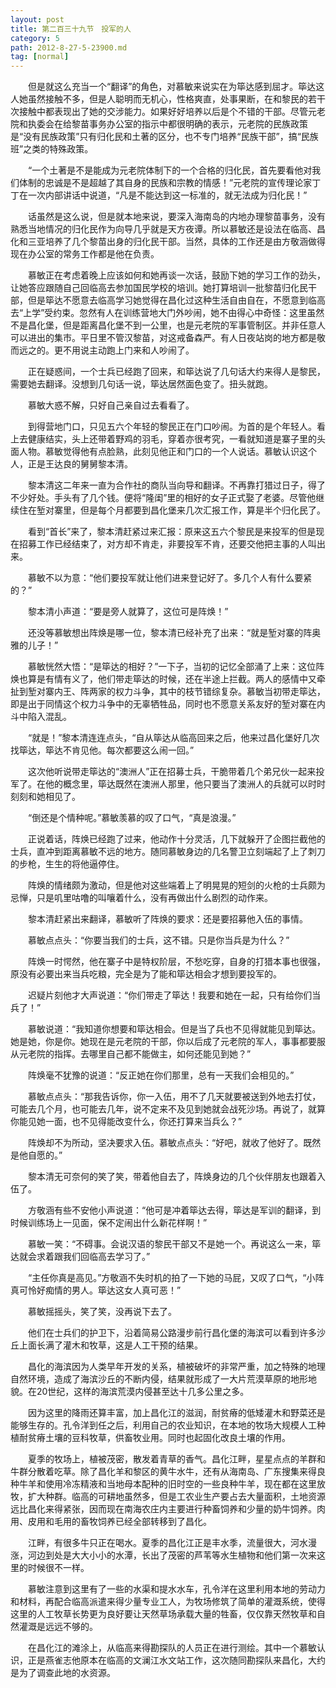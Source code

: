 ```yaml
---
layout: post
title: 第二百三十九节　投军的人
category: 5
path: 2012-8-27-5-23900.md
tag: [normal]
---
```


　　但是就这么充当一个“翻译”的角色，对慕敏来说实在为筚达感到屈才。筚达这人她虽然接触不多，但是人聪明而无机心，性格爽直，处事果断，在和黎民的若干次接触中都表现出了她的交涉能力。如果好好培养以后是个不错的干部。尽管元老院和执委会在给黎苗事务办公室的指示中都很明确的表示，元老院的民族政策是“没有民族政策”只有归化民和土著的区分，也不专门培养“民族干部”，搞“民族班”之类的特殊政策。

　　“一个土著是不是能成为元老院体制下的一个合格的归化民，首先要看他对我们体制的忠诚是不是超越了其自身的民族和宗教的情感！”元老院的宣传理论家丁丁在一次内部讲话中说道，“凡是不能达到这一标准的，就无法成为归化民！”

　　话虽然是这么说，但是就本地来说，要深入海南岛的内地办理黎苗事务，没有熟悉当地情况的归化民作为向导几乎就是天方夜谭。所以慕敏还是设法在临高、昌化和三亚培养了几个黎苗出身的归化民干部。当然，具体的工作还是由方敬涵做得现在办公室的常务工作都是他在负责。

　　慕敏正在考虑着晚上应该如何和她再谈一次话，鼓励下她的学习工作的劲头，让她答应跟随自己回临高去参加国民学校的培训。她打算培训一批黎苗归化民干部，但是筚达不愿意去临高学习她觉得在昌化过这种生活自由自在，不愿意到临高去“上学”受约束。忽然有人在训练营地大门外吵闹，她不由得心中奇怪：这里虽然不是昌化堡，但是距离昌化堡不到一公里，也是元老院的军事管制区。并非任意人可以进出的集市。平日里不管汉黎苗，对这戒备森严。有人日夜站岗的地方都是敬而远之的。更不用说主动跑上门来和人吵闹了。

　　正在疑惑间，一个士兵已经跑了回来，和筚达说了几句话大约来得人是黎民，需要她去翻译。没想到几句话一说，筚达居然面色变了。扭头就跑。

　　慕敏大惑不解，只好自己亲自过去看看了。

　　到得营地门口，只见五六个年轻的黎民正在门口吵闹。为首的是个年轻人。看上去健康结实，头上还带着野鸡的羽毛，穿着亦很考究，一看就知道是寨子里的头面人物。慕敏觉得他有点脸熟，此刻见他正和门口的一个人说话。慕敏认识这个人，正是王达良的舅舅黎本清。

　　黎本清这二年来一直为合作社的商队当向导和翻译。不再靠打猎过日子，得了不少好处。手头有了几个钱。便将“隆闺”里的相好的女子正式娶了老婆。尽管他继续住在堑对寨里，但是每个月都要到昌化堡来几次汇报工作，算是半个归化民了。

　　看到“首长”来了，黎本清赶紧过来汇报：原来这五六个黎民是来投军的但是现在招募工作已经结束了，对方却不肯走，非要投军不肯，还要交他把主事的人叫出来。

　　慕敏不以为意：“他们要投军就让他们进来登记好了。多几个人有什么要紧的？”

　　黎本清小声道：“要是旁人就算了，这位可是阵焕！”

　　还没等慕敏想出阵焕是哪一位，黎本清已经补充了出来：“就是堑对寨的阵奥雅的儿子！”

　　慕敏恍然大悟：“是筚达的相好？”一下子，当初的记忆全部涌了上来：这位阵焕也算是有情有义了，他们带走筚达的时候，还在半途上拦截。两人的感情中又牵扯到堑对寨内王、阵两家的权力斗争，其中的枝节错综复杂。慕敏当初带走筚达，即是出于同情这个权力斗争中的无辜牺牲品，同时也不愿意关系友好的堑对寨在内斗中陷入混乱。

　　“就是！”黎本清连连点头，“自从筚达从临高回来之后，他来过昌化堡好几次找筚达，筚达不肯见他。每次都要这么闹一回。”

　　这次他听说带走筚达的“澳洲人”正在招募士兵，干脆带着几个弟兄伙一起来投军了。在他的概念里，筚达既然在澳洲人那里，他只要当了澳洲人的兵就可以时时刻刻和她相见了。

　　“倒还是个情种呢。”慕敏羡慕的叹了口气，“真是浪漫。”

　　正说着话，阵焕已经跑了过来，他动作十分灵活，几下就躲开了企图拦截他的士兵，直冲到距离慕敏不远的地方。随同慕敏身边的几名警卫立刻端起了上了刺刀的步枪，生生的将他逼停住。

　　阵焕的情绪颇为激动，但是他对这些端着上了明晃晃的短剑的火枪的士兵颇为忌惮，只是叽里咕噜的叫嚷着什么，没有再做出什么剧烈的动作来。

　　黎本清赶紧出来翻译，慕敏听了阵焕的要求：还是要招募他入伍的事情。

　　慕敏点点头：“你要当我们的士兵，这不错。只是你当兵是为什么？”

　　阵焕一时愕然，他在寨子中是特权阶层，不愁吃穿，自身的打猎本事也很强，原没有必要出来当兵吃粮，完全是为了能和筚达相会才想到要投军的。

　　迟疑片刻他才大声说道：“你们带走了筚达！我要和她在一起，只有给你们当兵了！”

　　慕敏说道：“我知道你想要和筚达相会。但是当了兵也不见得就能见到筚达。她是她，你是你。她现在是元老院的干部，你以后成了元老院的军人，事事都要服从元老院的指挥。去哪里自己都不能做主，如何还能见到她？”

　　阵焕毫不犹豫的说道：“反正她在你们那里，总有一天我们会相见的。”

　　慕敏点点头：“那我告诉你，你一入伍，用不了几天就要被送到外地去打仗，可能去几个月，也可能去几年，说不定来不及见到她就会战死沙场。再说了，就算你能见她一面，也不见得能改变什么，你还打算来当兵么？”

　　阵焕却不为所动，坚决要求入伍。慕敏点点头：“好吧，就收了他好了。既然是他自愿的。”

　　黎本清无可奈何的笑了笑，带着他自去了，阵焕身边的几个伙伴朋友也跟着入伍了。

　　方敬涵有些不安他小声说道：“他可是冲着筚达去得，筚达是军训的翻译，到时候训练场上一见面，保不定闹出什么新花样啊！”

　　慕敏一笑：“不碍事。会说汉语的黎民干部又不是她一个。再说这么一来，筚达就会求着跟我们回临高去学习了。”

　　“主任你真是高见。”方敬涵不失时机的拍了一下她的马屁，又叹了口气，“小阵真可怜好痴情的男人。筚达这女人真可恶！”

　　慕敏摇摇头，笑了笑，没再说下去了。

　　他们在士兵们的护卫下，沿着简易公路漫步前行昌化堡的海滨可以看到许多沙丘上面长满了灌木和牧草，这是人工干预的结果。

　　昌化的海滨因为人类早年开发的关系，植被破坏的非常严重，加之特殊的地理自然环境，造成了海滨沙丘的不断内侵，结果就形成了一大片荒漠草原的地形地貌。在20世纪，这样的海滨荒漠内侵甚至达十几多公里之多。

　　因为这里的降雨还算丰富，加上昌化江的滋润，耐贫瘠的低矮灌木和野菜还是能够生存的。孔令洋到任之后，利用自己的农业知识，在本地的牧场大规模人工种植耐贫瘠土壤的豆科牧草，供畜牧业用。同时也起固化改良土壤的作用。

　　夏季的牧场上，植被茂密，散发着青草的香气。昌化江畔，星星点点的羊群和牛群分散着吃草。除了昌化羊和黎区的黄牛水牛，还有从海南岛、广东搜集来得良种牛羊和使用冷冻精液和当地母本配种的旧时空的一些良种牛羊，现在都在这里放牧，扩大种群。临高的可耕地虽然多，但是工农业生产要占去大量面积，土地资源远比昌化来得紧张，因而现在南海农庄内主要进行种畜饲养和少量的奶牛饲养。肉用、皮用和毛用的畜牧饲养已经全部转移到了昌化。

　　江畔，有很多牛只正在喝水。夏季的昌化江正是丰水季，流量很大，河水漫涨，河边到处是大大小小的水潭，长出了茂密的芦苇等水生植物和他们第一次来这里的时候很不一样。

　　慕敏注意到这里有了一些的水渠和提水水车，孔令洋在这里利用本地的劳动力和材料，再配合临高派遣来得少量专业工人，为牧场修筑了简单的灌溉系统，使得这里的人工牧草长势更为良好要让天然草场承载大量的牲畜，仅仅靠天然牧草和自然灌溉是远远不够的。

　　在昌化江的滩涂上，从临高来得勘探队的人员正在进行测绘。其中一个慕敏认识，正是燕雀志他原本在临高的文澜江水文站工作，这次随同勘探队来昌化，大约是为了调查此地的水资源。
